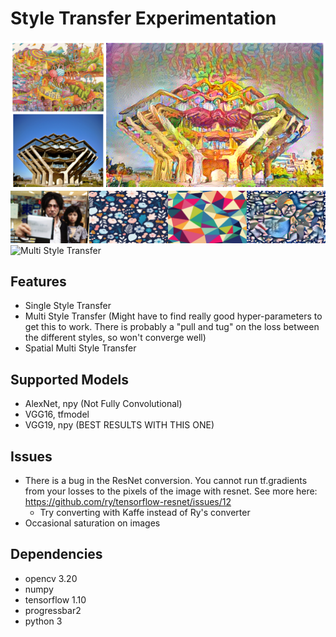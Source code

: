 # Style Transfer Experimentation
![Style Transfer](/images/1.png)
![Multi Style Transfer](/images/2.png)
![Multi Style Transfer](/images/3.png)

## Features
* Single Style Transfer
* Multi Style Transfer (Might have to find really good hyper-parameters to get this to work. There is probably a "pull and tug" on the loss between the different styles, so won't converge well)
* Spatial Multi Style Transfer

## Supported Models
* AlexNet, npy (Not Fully Convolutional)
* VGG16, tfmodel
* VGG19, npy (BEST RESULTS WITH THIS ONE)

## Issues
* There is a bug in the ResNet conversion. You cannot run tf.gradients from your losses to the pixels of the image with resnet. See more here: https://github.com/ry/tensorflow-resnet/issues/12
	* Try converting with Kaffe instead of Ry's converter
* Occasional saturation on images

## Dependencies
* opencv 3.20
* numpy
* tensorflow 1.10
* progressbar2
* python 3
